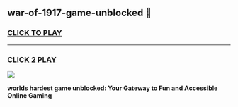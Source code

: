 
## war-of-1917-game-unblocked 👋
<h3>
<a href="https://premium.freeplayer.one?title=war-of-1917-game-unblocked&ref=14F">CLICK TO PLAY</a></h3>
<hr>

<h3>
<a href="https://premium.freeplayer.one?title=war-of-1917-game-unblocked&ref=14F">CLICK 2 PLAY</a>
  
</h3>

<a href="https://premium.freeplayer.one?title=war-of-1917-game-unblocked&ref=12F/"><img src="https://clearcache.store/games.png"></a>


**worlds hardest game unblocked: Your Gateway to Fun and Accessible Online Gaming**
